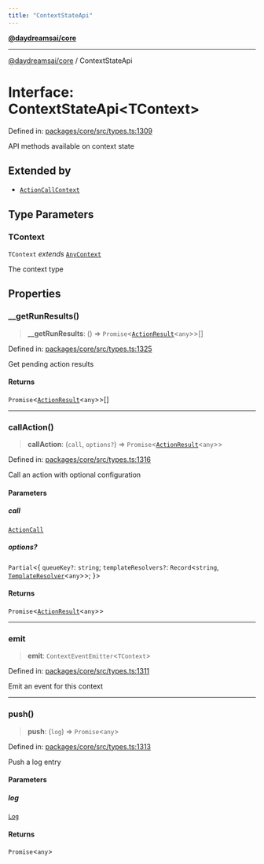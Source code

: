 ```yaml
---
title: "ContextStateApi"
---
```


[**@daydreamsai/core**](./api-reference.md)

***

[@daydreamsai/core](./api-reference.md) / ContextStateApi

# Interface: ContextStateApi\<TContext\>

Defined in: [packages/core/src/types.ts:1309](https://github.com/dojoengine/daydreams/blob/877d54c3d7a1ffa2e1fe799ae3402216c969af05/packages/core/src/types.ts#L1309)

API methods available on context state

## Extended by

- [`ActionCallContext`](./ActionCallContext.md)

## Type Parameters

### TContext

`TContext` *extends* [`AnyContext`](./AnyContext.md)

The context type

## Properties

### \_\_getRunResults()

> **\_\_getRunResults**: () => `Promise`\<[`ActionResult`](./ActionResult.md)\<`any`\>\>[]

Defined in: [packages/core/src/types.ts:1325](https://github.com/dojoengine/daydreams/blob/877d54c3d7a1ffa2e1fe799ae3402216c969af05/packages/core/src/types.ts#L1325)

Get pending action results

#### Returns

`Promise`\<[`ActionResult`](./ActionResult.md)\<`any`\>\>[]

***

### callAction()

> **callAction**: (`call`, `options?`) => `Promise`\<[`ActionResult`](./ActionResult.md)\<`any`\>\>

Defined in: [packages/core/src/types.ts:1316](https://github.com/dojoengine/daydreams/blob/877d54c3d7a1ffa2e1fe799ae3402216c969af05/packages/core/src/types.ts#L1316)

Call an action with optional configuration

#### Parameters

##### call

[`ActionCall`](./ActionCall.md)

##### options?

`Partial`\<\{ `queueKey?`: `string`; `templateResolvers?`: `Record`\<`string`, [`TemplateResolver`](./TemplateResolver.md)\<`any`\>\>; \}\>

#### Returns

`Promise`\<[`ActionResult`](./ActionResult.md)\<`any`\>\>

***

### emit

> **emit**: `ContextEventEmitter`\<`TContext`\>

Defined in: [packages/core/src/types.ts:1311](https://github.com/dojoengine/daydreams/blob/877d54c3d7a1ffa2e1fe799ae3402216c969af05/packages/core/src/types.ts#L1311)

Emit an event for this context

***

### push()

> **push**: (`log`) => `Promise`\<`any`\>

Defined in: [packages/core/src/types.ts:1313](https://github.com/dojoengine/daydreams/blob/877d54c3d7a1ffa2e1fe799ae3402216c969af05/packages/core/src/types.ts#L1313)

Push a log entry

#### Parameters

##### log

[`Log`](./Log.md)

#### Returns

`Promise`\<`any`\>
